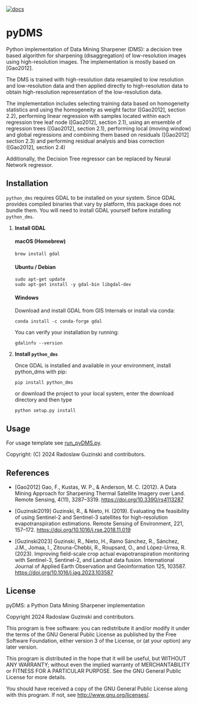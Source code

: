 [![docs](https://img.shields.io/badge/Docs-Github%20Pages-blue)](https://radosuav.github.io/pyDMS/)
# pyDMS

Python implementation of Data Mining Sharpener (DMS): a decision tree based algorithm for
sharpening (disaggregation) of low-resolution images using high-resolution images.
The implementation is mostly based on [Gao2012].

The DMS is trained with high-resolution data resampled to
    low resolution and low-resolution data and then applied
    directly to high-resolution data to obtain high-resolution representation
    of the low-resolution data.

The implementation includes selecting training data based on homogeneity
    statistics and using the homogeneity as weight factor ([Gao2012], section 2.2),
    performing linear regression with samples located within each regression
    tree leaf node ([Gao2012], section 2.1), using an ensemble of regression trees
    ([Gao2012], section 2.1), performing local (moving window) and global regressions and
    combining them based on residuals ([Gao2012] section 2.3) and performing residual
    analysis and bias correction ([Gao2012], section 2.4)

Additionally, the Decision Tree regressor can be replaced by Neural Network regressor.

## Installation
```python_dms``` requires GDAL to be installed on your system.
Since GDAL provides compiled binaries that vary by platform, this package does not bundle them. You will need to install GDAL yourself before installing ```python_dms```.

1. **Install GDAL**
    #### macOS (Homebrew)
    ```
    brew install gdal
    ```
    #### Ubuntu / Debian
    ```
    sudo apt-get update
    sudo apt-get install -y gdal-bin libgdal-dev
    ```
    #### Windows
    Download and install GDAL from GIS Internals or install via conda:
    ```
    conda install -c conda-forge gdal
    ``` 

    You can verify your installation by running:
    ```
    gdalinfo --version
    ``` 

2. **Install ```python_dms```**

    Once GDAL is installed and available in your environment, install python_dms with pip:
    ```
    pip install python_dms
    ```

    or download the project to your local system, enter the download directory and then type

    `python setup.py install`

## Usage
For usage template see [run_pyDMS.py](/run_pyDMS.py).

Copyright: (C) 2024 Radoslaw Guzinski and contributors.

## References

* [Gao2012] Gao, F., Kustas, W. P., & Anderson, M. C. (2012). A Data
       Mining Approach for Sharpening Thermal Satellite Imagery over Land.
       Remote Sensing, 4(11), 3287–3319. https://doi.org/10.3390/rs4113287

* [Guzinski2019] Guzinski, R., & Nieto, H. (2019). Evaluating the feasibility of using Sentinel-2 and Sentinel-3 satellites for high-resolution evapotranspiration estimations. Remote Sensing of Environment, 221, 157–172. https://doi.org/10.1016/j.rse.2018.11.019

* [Guzinski2023] Guzinski, R., Nieto, H., Ramo Sánchez, R., Sánchez, J.M., Jomaa, I., Zitouna-Chebbi, R., Roupsard, O., and López-Urrea, R. (2023). Improving field-scale crop actual evapotranspiration monitoring with Sentinel-3, Sentinel-2, and Landsat data fusion. International Journal of Applied Earth Observation and Geoinformation 125, 103587. https://doi.org/10.1016/j.jag.2023.103587


## License

pyDMS: a Python Data Mining Sharpener implementation

Copyright 2024 Radoslaw Guzinski and contributors.

This program is free software: you can redistribute it and/or modify
it under the terms of the GNU General Public License as published by
the Free Software Foundation, either version 3 of the License, or
(at your option) any later version.

This program is distributed in the hope that it will be useful,
but WITHOUT ANY WARRANTY; without even the implied warranty of
MERCHANTABILITY or FITNESS FOR A PARTICULAR PURPOSE.  See the
GNU General Public License for more details.

You should have received a copy of the GNU General Public License
along with this program.  If not, see <http://www.gnu.org/licenses/>.

